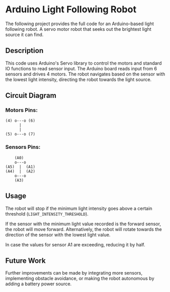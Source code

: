 # Arduino Light Following Robot

The following project provides the full code for an Arduino-based light following robot. A servo motor robot that seeks out the brightest light source it can find. 

## Description

This code uses Arduino's Servo library to control the motors and standard IO functions to read sensor input. The Arduino board reads input from 6 sensors and drives 4 motors. The robot navigates based on the sensor with the lowest light intensity, directing the robot towards the light source. 

## Circuit Diagram

### Motors Pins:
```
(4) o---o (6)
      |
      |
(5) o---o (7)
```

### Sensors Pins:

```
    (A0)
    o---o
(A5)  |  (A1)
(A4)  |  (A2)
    o---o
    (A3)
```

## Usage

The robot will stop if the minimum light intensity goes above a certain threshold (`LIGHT_INTENSITY_THRESHOLD`). 

If the sensor with the minimum light value recorded is the forward sensor, the robot will move forward. Alternatively, the robot will rotate towards the direction of the sensor with the lowest light value.

In case the values for sensor A1 are exceeding, reducing it by half. 


## Future Work

Further improvements can be made by integrating more sensors, implementing obstacle avoidance, or making the robot autonomous by adding a battery power source.
